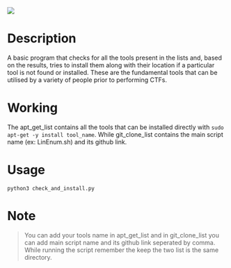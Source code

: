 <img src="https://drive.google.com/uc?export=view&id=1kqyeKA7WR5x91swGqHJyW_wswynTJr6c">

# Description
A basic program that checks for all the tools present in the lists and, based on the results, tries to install them along with their location if a particular tool is not found or installed. These are the fundamental tools that can be utilised by a variety of people prior to performing CTFs.

# Working
The apt_get_list contains all the tools that can be installed directly with ```sudo apt-get -y install tool_name```. While git_clone_list contains the main script name (ex: LinEnum.sh) and its github link.

# Usage 
    python3 check_and_install.py

# Note
>You can add your tools name in apt_get_list and in git_clone_list you can add main script name and its github link seperated by comma. While running the script remember the keep the two list is the same directory.